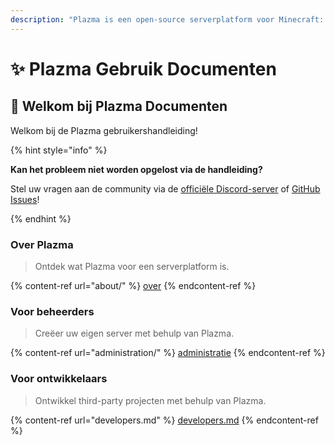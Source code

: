 ```yaml
---
description: "Plazma is een open-source serverplatform voor Minecraft: Java Edition dat experimentele optimalisatie op basis van papier en diverse game-mechanismen personalisatie mogelijkheden toevoegt."
---
```


# ✨ Plazma Gebruik Documenten

## 👋 Welkom bij Plazma Documenten

Welkom bij de Plazma gebruikershandleiding!

{% hint style="info" %}

**Kan het probleem niet worden opgelost via de handleiding?**

Stel uw vragen aan de community via de [officiële Discord-server](https://discord.gg/MmfC52K8A8) of [GitHub Issues](https://github.com/PlazmaMC/PlazmaBukkit/issues)!

{% endhint %}

### Over Plazma

> Ontdek wat Plazma voor een serverplatform is.

{% content-ref url="about/" %}
[over](about/)
{% endcontent-ref %}

### Voor beheerders

> Creëer uw eigen server met behulp van Plazma.

{% content-ref url="administration/" %}
[administratie](administration/)
{% endcontent-ref %}

### Voor ontwikkelaars

> Ontwikkel third-party projecten met behulp van Plazma.

{% content-ref url="developers.md" %}
[developers.md](developers.md)
{% endcontent-ref %}
